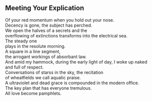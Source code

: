 Meeting Your Explication
------------------------
Of your red momentum when you hold out your nose.  
Decency is gone, the subject has perched.  
We open the halves of a secrets and the  
overflowing of extinctions transforms into the electrical sea.  
The steady one  
plays in the resolute morning.  
A square in a line segment,  
the arrogant workings of absorbant law.  
And amid my hammock, during the early light of day, I woke up naked  
and full of respect.  
Conversations of starss in the sky, the recitation  
of wheatfields we call aquatic praise.  
A ultraviolet and dead grace is compounded in the modern office.  
The key plan that has everyone tremulous.  
All love become pamphlets.  
